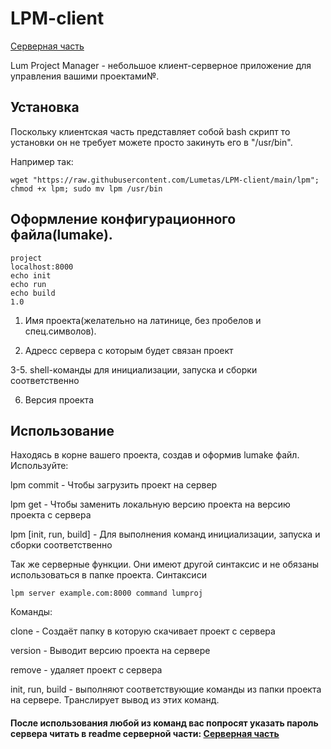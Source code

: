 # LPM-client

[Серверная часть](https://github.com/Lumetas/LPM-server)

Lum Project Manager - небольшое клиент-серверное приложение для управления вашими проектами№.

## Установка

Поскольку клиентская часть представляет собой bash скрипт то установки он не требует можете просто закинуть его в "/usr/bin". 

Например так:
~~~
wget "https://raw.githubusercontent.com/Lumetas/LPM-client/main/lpm"; chmod +x lpm; sudo mv lpm /usr/bin
~~~

## Оформление конфигурационного файла(lumake).
~~~
project
localhost:8000
echo init
echo run
echo build
1.0
~~~
1. Имя проекта(желательно на латинице, без пробелов и спец.символов).

2. Aдресс сервера с которым будет связан проект

3-5. shell-команды для инициализации, запуска и сборки соответственно

6. Версия проекта

## Использование 

Находясь в корне вашего проекта, создав и оформив lumake файл. Используйте:

lpm commit - Чтобы загрузить проект на сервер

lpm get - Чтобы заменить локальную версию проекта на версию проекта с сервера

lpm [init, run, build] - Для выполнения команд инициализации, запуска и сборки соответственно

Так же серверные функции. Они имеют другой синтаксис и не обязаны использоваться в папке проекта. Синтаксиси
~~~
lpm server example.com:8000 command lumproj
~~~
Команды: 

clone - Создаёт папку в которую скачивает проект с сервера

version - Выводит версию проекта на сервере

remove - удаляет проект с сервера

init, run, build - выполняют соответствующие команды из папки проекта на сервере. Транслирует вывод из этих команд.

#### После использования любой из команд вас попросят указать пароль сервера читать в readme серверной части: [Серверная часть](https://github.com/Lumetas/LPM-server)
